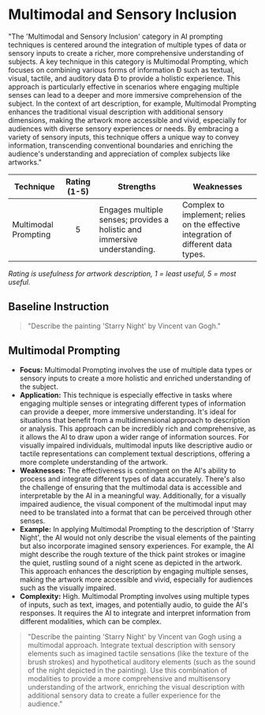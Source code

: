 # Multimodal and Sensory Inclusion
"The 'Multimodal and Sensory Inclusion' category in AI prompting techniques is centered around the integration of multiple types of data or sensory inputs to create a richer, more comprehensive understanding of subjects. A key technique in this category is Multimodal Prompting, which focuses on combining various forms of information Ð such as textual, visual, tactile, and auditory data Ð to provide a holistic experience. This approach is particularly effective in scenarios where engaging multiple senses can lead to a deeper and more immersive comprehension of the subject. In the context of art description, for example, Multimodal Prompting enhances the traditional visual description with additional sensory dimensions, making the artwork more accessible and vivid, especially for audiences with diverse sensory experiences or needs. By embracing a variety of sensory inputs, this technique offers a unique way to convey information, transcending conventional boundaries and enriching the audience's understanding and appreciation of complex subjects like artworks."

| Technique                         | Rating (1-5) | Strengths | Weaknesses |
|-----------------------------------|:------------:|-----------|------------|
| Multimodal Prompting  | 5            | Engages multiple senses; provides a holistic and immersive understanding. | Complex to implement; relies on the effective integration of different data types. |

_Rating is usefulness for artwork description, 1 = least useful, 5 = most useful._

## Baseline Instruction
> "Describe the painting 'Starry Night' by Vincent van Gogh."

## Multimodal Prompting

- **Focus:** Multimodal Prompting involves the use of multiple data types or sensory inputs to create a more holistic and enriched understanding of the subject.
- **Application:** This technique is especially effective in tasks where engaging multiple senses or integrating different types of information can provide a deeper, more immersive understanding. It's ideal for situations that benefit from a multidimensional approach to description or analysis. This approach can be incredibly rich and comprehensive, as it allows the AI to draw upon a wider range of information sources. For visually impaired individuals, multimodal inputs like descriptive audio or tactile representations can complement textual descriptions, offering a more complete understanding of the artwork.
- **Weaknesses:** The effectiveness is contingent on the AI's ability to process and integrate different types of data accurately. There's also the challenge of ensuring that the multimodal data is accessible and interpretable by the AI in a meaningful way. Additionally, for a visually impaired audience, the visual component of the multimodal input may need to be translated into a format that can be perceived through other senses.
- **Example:** In applying Multimodal Prompting to the description of 'Starry Night', the AI would not only describe the visual elements of the painting but also incorporate imagined sensory experiences. For example, the AI might describe the rough texture of the thick paint strokes or imagine the quiet, rustling sound of a night scene as depicted in the artwork. This approach enhances the description by engaging multiple senses, making the artwork more accessible and vivid, especially for audiences such as the visually impaired.
- **Complexity:** High. Multimodal Prompting involves using multiple types of inputs, such as text, images, and potentially audio, to guide the AI's responses. It requires the AI to integrate and interpret information from different modalities, which can be complex.

> "Describe the painting 'Starry Night' by Vincent van Gogh using a multimodal approach. Integrate textual description with sensory elements such as imagined tactile sensations (like the texture of the brush strokes) and hypothetical auditory elements (such as the sound of the night depicted in the painting). Use this combination of modalities to provide a more comprehensive and multisensory understanding of the artwork, enriching the visual description with additional sensory data to create a fuller experience for the audience."
